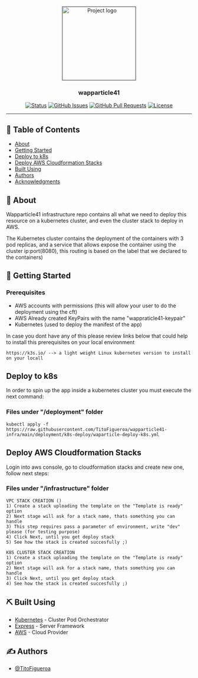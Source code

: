 <p align="center">
  <a href="" rel="noopener">
 <img width=200px height=200px src="https://cdn.iconscout.com/icon/free/png-512/nodejs-2-226035.png" alt="Project logo"></a>
</p>

<h3 align="center">wapparticle41</h3>

<div align="center">

[![Status](https://img.shields.io/badge/status-active-green)]()
[![GitHub Issues](https://img.shields.io/github/issues/TitoFigueroa/wapparticle41-infra)]()
[![GitHub Pull Requests](https://img.shields.io/github/issues-pr/TitoFigueroa/wapparticle41-infra)]()
[![License](https://img.shields.io/github/license/TitoFigueroa/wapparticle41-infra)](/LICENSE)

</div>

---

## 📝 Table of Contents

- [About](#about)
- [Getting Started](#getting_started)
- [Deploy to k8s](#deployment)
- [ Deploy AWS Cloudformation Stacks](#aws_stacks)
- [Built Using](#built_using)
- [Authors](#authors)
- [Acknowledgments](#acknowledgement)

## 🧐 About <a name = "about"></a>

Wapparticle41 infrastructure repo contains all what we need to deploy this resource on a kubernetes cluster, and even the cluster stack to deploy in AWS.

The Kubernetes cluster contains the deployment of the containers with 3 pod replicas, and a service that allows expose the container using the cluster ip:port(8080), this routing is based on the label that we declared to the containers)

## 🏁 Getting Started <a name = "getting_started"></a>

### Prerequisites

- AWS accounts with permissions (this will allow your user to do the deployment using the cft)
- AWS Already created KeyPairs with the name "wappraticle41-keypair"
- Kubernetes (used to deploy the manifest of the app)

In case you dont have any of this please review links below that could help to install this prerequisites on your local environment

```
https://k3s.io/ --> a light weight Linux kubernetes version to install on your locall 
```

## Deploy to k8s

In order to spin up the app inside a kubernetes cluster you must execute the next command:

###  Files under "/deployment" folder

```
kubectl apply -f https://raw.githubusercontent.com/TitoFigueroa/wapparticle41-infra/main/deployment/k8s-deploy/waparticle-deploy-k8s.yml
```

## Deploy AWS Cloudformation Stacks

Login into aws console, go to cloudformation stacks and create new one, follow next steps:

### Files under "/infrastructure" folder

```
VPC STACK CREATION ()
1) Create a stack uploading the template on the "Template is ready" option
2) Next stage will ask for a stack name, thats something you can handle
3) This step requires pass a parameter of environment, write "dev" please (for testing purpose)
4) Click Next, until you get deploy stack
5) See how the stack is created succesfully ;) 
```

```
K8S CLUSTER STACK CREATION
1) Create a stack uploading the template on the "Template is ready" option
2) Next stage will ask for a stack name, thats something you can handle
3) Click Next, until you get deploy stack
4) See how the stack is created succesfully ;) 
```

## ⛏️ Built Using <a name = "built_using"></a>

- [Kubernetes](https://kubernetes.io/) - Cluster Pod Orchestrator
- [Express](https://expressjs.com/) - Server Framework
- [AWS](https://aws.amazon.com/) - Cloud Provider

## ✍️ Authors <a name = "authors"></a>

- [@TitoFigueroa](https://github.com/TitoFigueroa)

